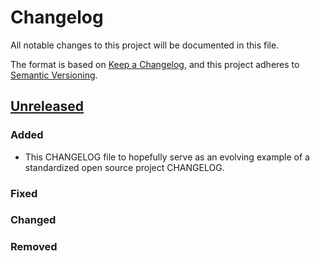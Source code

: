 # Changelog

All notable changes to this project will be documented in this file.

The format is based on [Keep a Changelog](https://keepachangelog.com/en/1.0.0/),
and this project adheres to [Semantic Versioning](https://semver.org/spec/v2.0.0.html).

## [Unreleased]

### Added 

- This CHANGELOG file to hopefully serve as an evolving example of a 
standardized open source project CHANGELOG.

### Fixed

### Changed

### Removed

[unreleased]: https://github.com/TinyToolSH/tyaml/compare/main...HEAD

